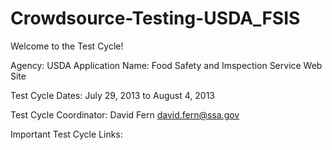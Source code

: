 Crowdsource-Testing-USDA_FSIS
=============================

Welcome to the Test Cycle! 

Agency: USDA Application Name: Food Safety and Imspection Service Web Site

Test Cycle Dates: July 29, 2013 to August 4, 2013

Test Cycle Coordinator: David Fern david.fern@ssa.gov

Important Test Cycle Links:
